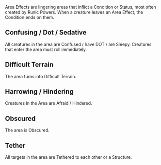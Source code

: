 Area Effects are lingering areas that inflict a Condition or Status, most often created by Runic Powers. When a creature leaves an Area Effect, the Condition ends on them.

## Confusing / Dot / Sedative
All creatures in the area are Confused / have DOT / are Sleepy. Creatures that enter the area must roll immediately.

## Difficult Terrain
The area turns into Difficult Terrain.

## Harrowing / Hindering
Creatures in the Area are Afraid / Hindered.

## Obscured
The area is Obscured.

## Tether
All targets in the area are Tethered to each other or a Structure.
